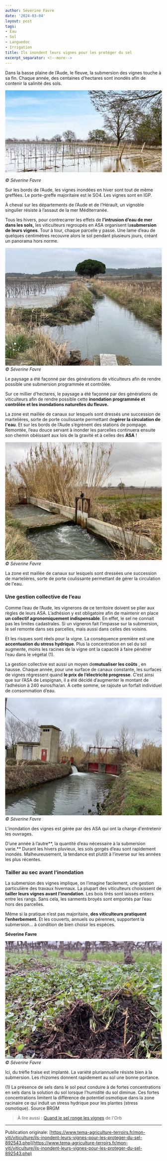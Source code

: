 ```yaml
---
author: Séverine Favre
date: '2024-03-04'
layout: post
tags:
- Eau
- Sol
- Languedoc
- Irrigation
title: Ils inondent leurs vignes pour les protéger du sel
excerpt_separator: <!--more-->
---
```


Dans la basse plaine de l’Aude, le fleuve, la submersion des vignes touche à sa fin. Chaque année, des centaines d’hectares sont inondés afin de contenir la salinité des sols.

![](/assets/906174ce2cdb6a318c7c799269d069c5.jpg)
<!--more-->
_© Séverine Favre_


Sur les bords de l’Aude, les vignes inondées en hiver sont tout de même greffées. Le porte-greffe majoritaire est le SO4. Les vignes sont en IGP.




À cheval sur les départements de l’Aude et de l’Hérault, un vignoble singulier résiste à l’assaut de la mer Méditerranée.

Tous les hivers, pour contrecarrer les effets de **l’intrusion d’eau de mer dans les sols,** les viticulteurs regroupés en ASA organisent la**submersion de leurs vignes**. Tour à tour, chaque parcelle y passe. Une lame d’eau de quelques centimètres recouvre alors le sol pendant plusieurs jours, créant un panorama hors norme.

![](/assets/61ca7ad976335599400abf52ddd8846f.jpg)
_© Séverine Favre_

Le paysage a été façonné par des générations de viticulteurs afin de rendre possible une submersion programmée et contrôlée.


Sur ce millier d’hectares, le paysage a été façonné par des générations de viticulteurs afin de rendre possible cette **inondation programmée et contrôlée et les inondations naturelles du fleuve.**

La zone est maillée de canaux sur lesquels sont dressés une succession de martelières, sorte de porte coulissante permettant de**gérer la circulation de l'eau**. Et sur les bords de l’Aude s’égrènent des stations de pompage. Remontée, l’eau douce servant à inonder les parcelles continuera ensuite son chemin obéissant aux lois de la gravité et à celles des **ASA** !

![](/assets/0c5f4801e926dccf713db9c6f0e6ebd0.jpg)
_© Séverine Favre_

La zone est maillée de canaux sur lesquels sont dressées une succession de martelières, sorte de porte coulissante permettant de gérer la circulation de l'eau.


### Une gestion collective de l’eau

Comme l’eau de l’Aude, les vignerons de ce territoire doivent se plier aux règles de leurs ASA. L’adhésion y est obligatoire afin de maintenir en place **un collectif agronomiquement indispensable**. En effet, le sel ne connait pas les limites cadastrales. Si un vigneron fait l’impasse sur la submersion, le sel remonte dans ses parcelles, mais aussi dans celles des voisins.

Et les risques sont réels pour la vigne. La conséquence première est une **accentuation du stress hydrique**. Plus la concentration en sel du sol augmente, moins les racines de la vigne ont la capacité à faire pénétrer l’eau dans le végétal (1).

La gestion collective est aussi un moyen de**mutualiser les coûts** , en hausse. Chaque année, pour une surface de canaux constante, les surfaces de vignes régressent quand **le prix de l’électricité progresse**. C’est ainsi que sur l’ASA de Lespignan, il a été décidé d’augmenter le montant de l’adhésion à 240 euros/ha/an. À cette somme, se rajoute un forfait individuel de consommation d’eau.

![](/assets/055b20253535324e6a08dcdf3d7dfd58.jpg)
_© Séverine Favre_

L'inondation des vignes est gérée par des ASA qui ont la charge d'entretenir les ouvrages.

D’une année à l’autre**, la quantité d’eau nécessaire à la submersion varie.** Durant les hivers pluvieux, les sols gorgés d’eau sont rapidement inondés. Malheureusement, la tendance est plutôt à l’inverse sur les années les plus récentes.

### Tailler au sec avant l’inondation

La submersion des vignes implique, on l’imagine facilement, une gestion particulière des travaux hivernaux. La plupart des viticulteurs choisissent de **tailler leurs vignes avant l’inondation**. Les bois tirés sont laissés entiers entre les rangs. Sans cela, les sarments broyés sont emportés par l’eau hors des parcelles.

Même si la pratique n’est pas majoritaire, **des viticulteurs pratiquent l’enherbement.** Et les couverts, annuels ou pérennes, supportent la submersion… à condition de bien choisir les espèces.

**Séverine Favre**

![](/assets/ffd5b4cd0e23bfb6511063e719f179af.jpg)
_© Séverine Favre_

Ici, du trèfle fraise est implanté. La variété pluriannuelle résiste bien à la submersion. Les rhizomes donnent rapidement au sol une bonne portance.


(1) La présence de sels dans le sol peut conduire à de fortes concentrations en sels dans la solution du sol lorsque l’humidité du sol diminue. Ces fortes concentrations limitent la différence de potentiel osmotique dans la zone racinaire ce qui induit un stress hydrique pour les plantes (stress osmotique). Source BRGM

> À lire aussi : [Quand le sel ronge les vignes](https://www.tema-agriculture-terroirs.fr/mon-viti/viticulture/quand-le-sel-ronge-les-vignes-853734.php) de l'Orb

---

Publication originale: [https://www.tema-agriculture-terroirs.fr/mon-viti/viticulture/ils-inondent-leurs-vignes-pour-les-proteger-du-sel-892543.php](https://www.tema-agriculture-terroirs.fr/mon-viti/viticulture/ils-inondent-leurs-vignes-pour-les-proteger-du-sel-892543.php)
